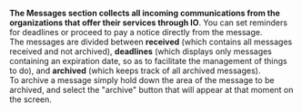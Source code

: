 **The Messages section collects all incoming communications from the organizations that offer their services through IO**.
You can set reminders for deadlines or proceed to pay a notice directly from the message.  
The messages are divided between **received** (which contains all messages received and not archived), **deadlines** (which displays only messages containing an expiration date, so as to facilitate the management of things to do), and **archived** (which keeps track of all archived messages).  
To archive a message simply hold down the area of the message to be archived, and select the "archive" button that will appear at that moment on the screen.
